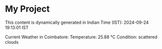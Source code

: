# My Project

This content is dynamically generated in Indian Time (IST): 2024-09-24 19:13:01 IST


Current Weather in Coimbatore:
Temperature: 25.88 °C
Condition: scattered clouds
